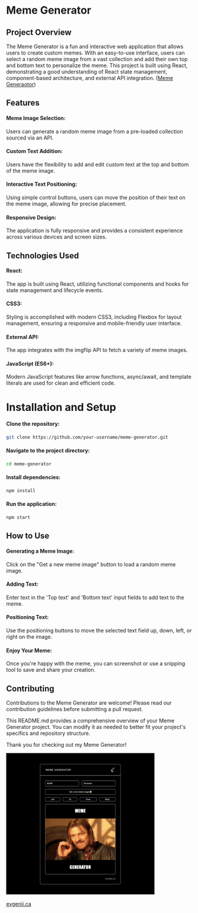 
# Meme Generator

## Project Overview
The Meme Generator is a fun and interactive web application that allows users to create custom memes. With an easy-to-use interface, users can select a random meme image from a vast collection and add their own top and bottom text to personalize the meme. This project is built using React, demonstrating a good understanding of React state management, component-based architecture, and external API integration.
([Meme Generaotor](https://evgeniimemegenerator.netlify.app/))

## Features
#### Meme Image Selection:
Users can generate a random meme image from a pre-loaded collection sourced via an API.
#### Custom Text Addition:
Users have the flexibility to add and edit custom text at the top and bottom of the meme image.
#### Interactive Text Positioning:
Using simple control buttons, users can move the position of their text on the meme image, allowing for precise placement.
#### Responsive Design:
The application is fully responsive and provides a consistent experience across various devices and screen sizes.

## Technologies Used
#### React:
The app is built using React, utilizing functional components and hooks for state management and lifecycle events.
#### CSS3:
Styling is accomplished with modern CSS3, including Flexbox for layout management, ensuring a responsive and mobile-friendly user interface.
#### External API:
The app integrates with the imgflip API to fetch a variety of meme images.
#### JavaScript (ES6+):
Modern JavaScript features like arrow functions, async/await, and template literals are used for clean and efficient code.

# Installation and Setup
#### Clone the repository:
```bash
git clone https://github.com/your-username/meme-generator.git
```
#### Navigate to the project directory:
```bash
cd meme-generator
```
#### Install dependencies:
```bash
npm install
```
#### Run the application:
```bash
npm start
```
## How to Use
#### Generating a Meme Image:
Click on the "Get a new meme image" button to load a random meme image.
#### Adding Text:
Enter text in the 'Top text' and 'Bottom text' input fields to add text to the meme.
#### Positioning Text:
Use the positioning buttons to move the selected text field up, down, left, or right on the image.
#### Enjoy Your Meme:
Once you're happy with the meme, you can screenshot or use a snipping tool to save and share your creation.

## Contributing
Contributions to the Meme Generator are welcome! Please read our contribution guidelines before submitting a pull request.

This README.md provides a comprehensive overview of your Meme Generator project. You can modify it as needed to better fit your project's specifics and repository structure.

Thank you for checking out my Meme Generator!

<img src="src/assets/MemeGen.png" alt="meme generator UI" width="400"/>

[evgenii.ca](https://evgenii.ca/)
